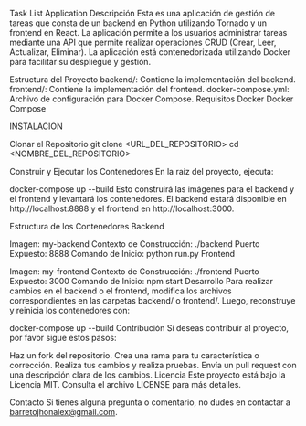 Task List Application
Descripción
Esta es una aplicación de gestión de tareas que consta de un backend en Python utilizando Tornado y un frontend en React. La aplicación permite a los usuarios administrar tareas mediante una API que permite realizar operaciones CRUD (Crear, Leer, Actualizar, Eliminar). La aplicación está contenedorizada utilizando Docker para facilitar su despliegue y gestión.

Estructura del Proyecto
backend/: Contiene la implementación del backend.
frontend/: Contiene la implementación del frontend.
docker-compose.yml: Archivo de configuración para Docker Compose.
Requisitos
Docker
Docker Compose

INSTALACION

Clonar el Repositorio
git clone <URL_DEL_REPOSITORIO>
cd <NOMBRE_DEL_REPOSITORIO>

Construir y Ejecutar los Contenedores
En la raíz del proyecto, ejecuta:

docker-compose up --build
Esto construirá las imágenes para el backend y el frontend y levantará los contenedores. El backend estará disponible en http://localhost:8888 y el frontend en http://localhost:3000.

Estructura de los Contenedores
Backend

Imagen: my-backend
Contexto de Construcción: ./backend
Puerto Expuesto: 8888
Comando de Inicio: python run.py
Frontend

Imagen: my-frontend
Contexto de Construcción: ./frontend
Puerto Expuesto: 3000
Comando de Inicio: npm start
Desarrollo
Para realizar cambios en el backend o el frontend, modifica los archivos correspondientes en las carpetas backend/ o frontend/. Luego, reconstruye y reinicia los contenedores con:

docker-compose up --build
Contribución
Si deseas contribuir al proyecto, por favor sigue estos pasos:

Haz un fork del repositorio.
Crea una rama para tu característica o corrección.
Realiza tus cambios y realiza pruebas.
Envía un pull request con una descripción clara de los cambios.
Licencia
Este proyecto está bajo la Licencia MIT. Consulta el archivo LICENSE para más detalles.

Contacto
Si tienes alguna pregunta o comentario, no dudes en contactar a barretojhonalex@gmail.com.


 
